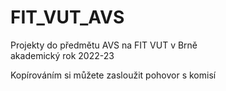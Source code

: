# FIT_VUT_AVS

Projekty do předmětu AVS na FIT VUT v Brně  
akademický rok 2022-23

Kopírováním si můžete zasloužit pohovor s komisí
